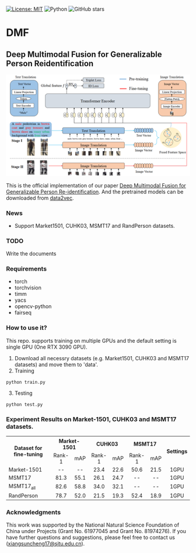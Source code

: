 [![License: MIT](https://img.shields.io/badge/License-MIT-yellow.svg)](https://opensource.org/licenses/MIT)
![Python](https://img.shields.io/badge/python-green.svg)
![GitHub stars](https://img.shields.io/github/stars/JeremyXSC/DMF.svg?style=flat&label=Star)

# DMF

## Deep Multimodal Fusion for Generalizable Person Reidentification

<img src='images/DMF.png'/>

This is the official implementation of our paper [Deep Multimodal Fusion for Generalizable Person Re-identification](). And the pretrained models can be downloaded from [data2vec](https://github.com/facebookresearch/data2vec_vision/tree/main/beit).

### News
- Support Market1501, CUHK03, MSMT17 and RandPerson datasets.




### TODO
Write the documents

### Requirements
- torch
- torchvision
- timm
- yacs
- opencv-python
- fairseq

### How to use it?
This repo. supports training on multiple GPUs and the default setting is single GPU (One RTX 3090 GPU).

1. Download all necessry datasets (e.g. Market1501, CUHK03 and MSMT17 datasets) and move them to 'data'.   
2. Training
```
python train.py
```
3. Testing
```
python test.py
```

### Experiment Results on Market-1501, CUHK03 and MSMT17 datasets.
<!-- markdownlint-disable MD033 -->
<table>
    <tr>
        <th rowspan="2" align="center">Dataset for fine-tuning</th>
        <th colspan="2" align="center">Market-1501</th>
        <th colspan="2" align="center">CUHK03</th>
		<th colspan="2" align="center">MSMT17</th>
        <th rowspan="2" align="center">Settings</th>
    </tr>
    <tr>
        <td align="center">Rank-1</td>
        <td align="center">mAP</td>
		<td align="center">Rank-1</td>
        <td align="center">mAP</td>
        <td align="center">Rank-1</td>
        <td align="center">mAP</td>
    </tr>
    <tr><td>Market-1501</td><td align="center">--</td><td align="center">--</td><td align="center">23.4</td><td align="center">22.6</td><td align="center">50.6</td><td align="center">21.5</td><td align="center">1GPU</td></tr>
    <tr><td>MSMT17</td><td align="center">81.3</td><td align="center">55.1</td><td align="center">26.1</td><td align="center">24.7</td><td align="center">--</td><td align="center">--</td><td align="center">1GPU</td></tr>
    <tr><td>MSMT17<sub>all</sub></td><td align="center">82.6</td><td align="center">58.8</td><td align="center">34.0</td><td align="center">32.1</td><td align="center">--</td><td align="center">--</td><td align="center">1GPU</td></tr>
    <tr><td>RandPerson</td><td align="center">78.7</td><td align="center">52.0</td><td align="center">21.5</td><td align="center">19.3</td><td align="center">52.4</td><td align="center">18.9</td><td align="center">1GPU</td></tr>
</table>

### Acknowledgments
This work was supported by the National Natural Science Foundation of China under Projects (Grant No. 61977045 and Grant No. 81974276).
If you have further questions and suggestions, please feel free to contact us (xiangsuncheng17@sjtu.edu.cn).